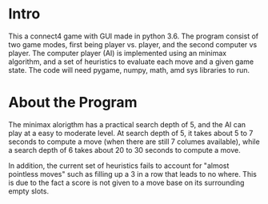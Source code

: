# Intro

This a connect4 game with GUI made in python 3.6. The program consist of two game modes, first being player vs. player, and the second computer vs player. The computer player (AI) is implemented using an minimax algorithm, and a set of heuristics to evaluate each move and a given game state. The code will need pygame, numpy, math, amd sys libraries to run.    

# About the Program

The minimax alorigthm has a practical search depth of 5, and the AI can play at a easy to moderate level. At search depth of 5, it takes about 5 to 7 seconds to compute a move (when there are still 7 columes available), while a search depth of 6 takes about 20 to 30 seconds to compute a move.

In addition, the current set of heuristics fails to account for "almost pointless moves" such as filling up a 3 in a row that leads to no where. This is due to the fact a score is not given to a move base on its surrounding empty slots.   
